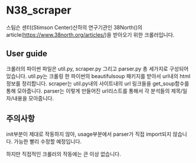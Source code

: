 # N38_scraper

스팀슨 센터(Stimson Center)산하의 연구기관인 38North()의 article(https://www.38north.org/articles/)을 받아오기 위한 크롤러입니다.

## User guide

크롤러의 파이썬 파일은 util.py, scraper.py 그리고 parser.py 총 세가지로 구성되어 있습니다. 
util.py는 크롤링 한 파이썬의 beautifulsoup 패키지를 받아서 url내의 html정보를 정리합니다.
scraper는 util.py내의 사이트내의 url 링크들을 get_soup함수를 통해 모아줍니다.
parser는 이렇게 만들어진 url리스트를 통해서 각 분석들의 제목/일자/내용을 모아줍니다.

## 주의사항

init부분이 제대로 작동하지 않아, usage부분에서 parser가 직접 import되지 않습니다. 가능한 빨리 수정할 예정입니다. 

하지만 직접적인 크롤러의 작동에는 큰 이상 없습니다.
